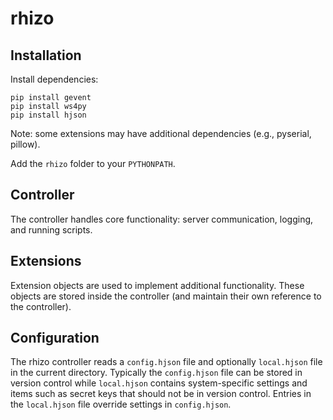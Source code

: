 rhizo
=====

## Installation

Install dependencies:

    pip install gevent
    pip install ws4py
    pip install hjson

Note: some extensions may have additional dependencies (e.g., pyserial, pillow).

Add the `rhizo` folder to your `PYTHONPATH`.

## Controller

The controller handles core functionality: server communication, logging, and running scripts.

## Extensions

Extension objects are used to implement additional functionality. These objects are stored inside the controller 
(and maintain their own reference to the controller).

## Configuration

The rhizo controller reads a `config.hjson` file and optionally `local.hjson` file in the current directory.
Typically the `config.hjson` file can be stored in version control while `local.hjson` contains system-specific
settings and items such as secret keys that should not be in version control. Entries in the `local.hjson` file
override settings in `config.hjson`.